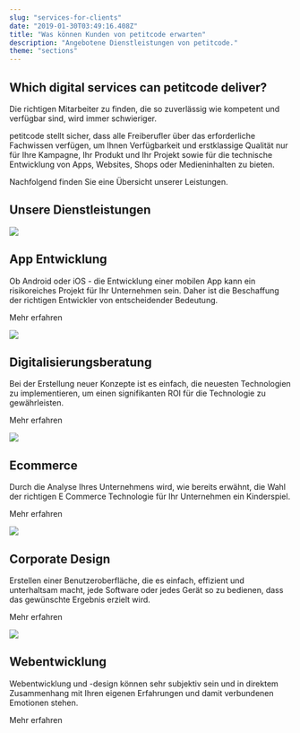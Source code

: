 ```yaml
---
slug: "services-for-clients"
date: "2019-01-30T03:49:16.408Z"
title: "Was können Kunden von petitcode erwarten"
description: "Angebotene Dienstleistungen von petitcode."
theme: "sections"
---
```


<Sections>
<Section>
<Columns>
<ColumnContent>

# Which digital services can petitcode deliver?

Die richtigen Mitarbeiter zu finden, die so zuverlässig wie kompetent und verfügbar sind, wird immer schwieriger.

petitcode stellt sicher, dass alle Freiberufler über das erforderliche Fachwissen verfügen, um Ihnen Verfügbarkeit und erstklassige Qualität nur für Ihre Kampagne, Ihr Produkt und Ihr Projekt sowie für die technische Entwicklung von Apps, Websites, Shops oder Medieninhalten zu bieten.

Nachfolgend finden Sie eine Übersicht unserer Leistungen.

</ColumnContent>
<ColumnImage file="ruben-bagues-716364-unsplash.jpg" alt="a mobile application can be the easiest way to reach high numbers of customers">
</ColumnImage>
</Columns>
</Section>
<Section>
<SectionContent>

# Unsere Dienstleistungen

<Grid>

<Card>
<CardImage>

![](./images/icons/app-development.svg)

</CardImage>
<CardContent>
<h2><Link humanId="app-development">App Entwicklung</Link></h2>

Ob Android oder iOS - die Entwicklung einer mobilen App kann ein risikoreiches Projekt für Ihr Unternehmen sein. Daher ist die Beschaffung der richtigen Entwickler von entscheidender Bedeutung.

<Link humanId="app-development">Mehr erfahren</Link>

</CardContent>
</Card>

<Card>
<CardImage>

![](./images/icons/digital-consultancy.svg)

</CardImage>
<CardContent>
<h2><Link humanId="digital-consultancy">Digitalisierungsberatung</Link></h2>

Bei der Erstellung neuer Konzepte ist es einfach, die neuesten Technologien zu implementieren, um einen signifikanten ROI für die Technologie zu gewährleisten.

<Link humanId="digital-consultancy">Mehr erfahren</Link>

</CardContent>
</Card>

<Card>
<CardImage>

![](./images/icons/ecommerce-agency.svg)

</CardImage>
<CardContent>
<h2><Link humanId="ecommerce-agency">Ecommerce</Link></h2>

Durch die Analyse Ihres Unternehmens wird, wie bereits erwähnt, die Wahl der richtigen E Commerce Technologie für Ihr Unternehmen ein Kinderspiel.

<Link humanId="ecommerce-agency">Mehr erfahren</Link>

</CardContent>
</Card>

<Card>
<CardImage>

![](./images/icons/user-interface-design.svg)

</CardImage>
<CardContent>
<h2><Link humanId="user-interface-design">Corporate Design</Link></h2>

Erstellen einer Benutzeroberfläche, die es einfach, effizient und unterhaltsam macht, jede Software oder jedes Gerät so zu bedienen, dass das gewünschte Ergebnis erzielt wird.

<Link humanId="user-interface-design">Mehr erfahren</Link>

</CardContent>
</Card>

<Card>
<CardImage>

![](./images/icons/user-interface-design.svg)

</CardImage>
<CardContent>
<h2><Link humanId="web-agency">Webentwicklung</Link></h2>

Webentwicklung und -design können sehr subjektiv sein und in direktem Zusammenhang mit Ihren eigenen Erfahrungen und damit verbundenen Emotionen stehen.

<Link humanId="web-agency">Mehr erfahren</Link>

</CardContent>
</Card>

</Grid>
</SectionContent>
</Section>
</Sections>
